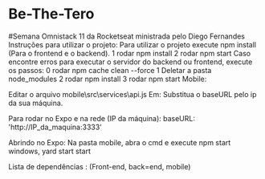 # Be-The-Tero

#Semana Omnistack 11 da Rocketseat ministrada pelo Diego Fernandes
Instruções para utilizar o projeto:
Para utilizar o projeto execute npm install (Para o frontend e o backend).
1 rodar npm install
2 rodar npm start
Caso encontre erros para executar o servidor do backend ou frontend, execute os passos:
0 rodar npm cache clean --force
1 Deletar a pasta node_modules
2 rodar npm install
3 rodar npm start
Mobile:


Editar o arquivo mobile\src\services\api.js
Em: Substitua o baseURL pelo ip da sua máquina.

Para rodar no Expo e na rede (IP da máquina):
baseURL: 'http://IP_da_maquina:3333'

Abrindo no Expo:
Na pasta mobile, abra o cmd e execute npm start windows, yard start start

Lista de dependências : (Front-end, back=end, mobile)

